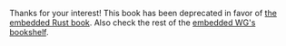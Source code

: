 Thanks for your interest! This book has been deprecated in favor of [the
embedded Rust book][book]. Also check the rest of the [embedded WG's][wg]
[bookshelf].

[book]: https://rust-embedded.github.io/bookshelf/book/index.html
[wg]: https://github.com/rust-embedded/wg
[bookshelf]: https://rust-embedded.github.io/bookshelf/

<!-- # Audience -->

<!-- > Who is this documentation aimed towards? -->

<!-- This site is aimed at people that: -->

<!-- - Have a basic knowledge of Rust. If you haven't been introduced to Rust yet, you should check out -->
<!--   the (Rust) ["book"] and [these other great learning resources][0]. -->

<!-- ["book"]: https://doc.rust-lang.org/book/ -->
<!-- [0]: https://github.com/ctjhoa/rust-learning -->

<!-- - Have access, own, or are willing to buy an ARM Cortex-M development board. -->

<!-- > **NOTE** You *can* follow this material *without* a dev board by using an emulator. But your -->
<!-- > learning experience (and enjoyment!) will likely suffer as you will only be able to execute a few -->
<!-- > of the programs that we'll develop here due to limitations in emulators (not all the -->
<!-- > microcontroller functionality is implemented). -->

<!-- On the other hand, you **don't** need to know about any of these topics to follow this material:  -->

<!-- - Assembly. -->
<!-- - Electronics. -->
<!-- - Microcontrollers. -->
<!-- - The ARM (Cortex-M) architecture. -->
<!-- - The C programming language. -->

<!-- If you are already familiar with embedded development using C/C++, please tag along! I'm sure you'll -->
<!-- find the information about tooling (Cargo instead of Make) and Rust abstractions (traits as -->
<!-- interfaces) interesting. Plus, I'd love to hear your opinion about how non-Rust concepts (like the -->
<!-- ARM boot process, linker scripts, etc) are explained. -->
